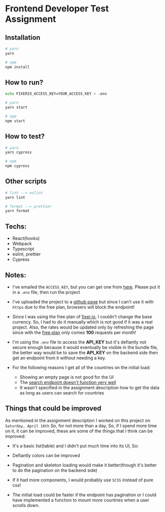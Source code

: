 # Frontend Developer Test Assignment

## Installation

```bash
# yarn
yarn

# npm
npm install
```

## How to run?

```bash
echo FIXERIO_ACCESS_KEY=YOUR_ACCESS_KEY > .env

# yarn
yarn start

# npm
npm start
```

## How to test?

```bash
# yarn
yarn cypress

# npm
npm cypress
```

## Other scripts

```bash
# lint --> eslint
yarn lint

# format --> prettier
yarn format
```


## Techs:
- React(hooks)
- Webpack
- Typescript
- eslint, prettier
- Cypress

## Notes:

- I've emailed the `ACCESS_KEY`, but you can get one from [here][fixerio]. Please put it in a `.env` file, then run the project

- I've uploaded the project to a [github page][gh-page] but since I can't use it with `https` due to the free plan,
  browsers will block the endpoint!

- Since I was using the free plan of [fixer.io][fixerio], I couldn't change the base currency.
 So, I had to do it manually which is not good if it was a real project.
 Also, the rates would be updated only by refreshing the page since with the [free plan][fixerio]
 only comes **100** requests per month!

- I'm using the `.env` file to access the **API_KEY** but it's defiantly
 not secure enough because it would eventually be visible in the bundle file,
 the better way would be to save the **API_KEY** on the backend side then get an
 endpoint from it without needing a key.

- For the following reasons I get all of the countries on the initial load:
  - Showing an empty page is not good for the UI
  - The [search endpoint doesn't function very well][rc-api-bug]
  - It wasn't specified in the assignment description how to get the data as long as users can search for countries

## Things that could be improved

As mentioned in the assignment description I worked on this project on `Saturday, April 16th`
So, for not more than a day, So, if I spend more time on it, it can be improved, these are some of the things that I think can be improved:

- It's a basic list(table) and I didn't put much time into its UI, So:
 - Defiantly colors can be improved
 - Pagination and skeleton loading would make it better(though it's better to do the pagination on the backend side)
 - If it had more components, I would probably use `SCSS` instead of pure css!

- The initial load could be faster if the endpoint has pagination or
 I could have implemented a function to mount more countries when a user scrolls down.


<!-- External Links -->
[fixerio]: https://fixer.io/product
[gh-page]: https://qorbanzadeh.github.io/currency-convertor/
[rc-api-bug]: https://restcountries.com/v3.1/name/iran
